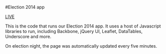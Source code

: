#Election 2014 app

[LIVE](http://www.kcrg.com/elections)

This is the code that runs our Election 2014 app. It uses a host of Javascript libraries to run, including Backbone, jQuery UI, Leaflet, DataTables, Underscore and more.

On election night, the page was automatically updated every five minutes.




